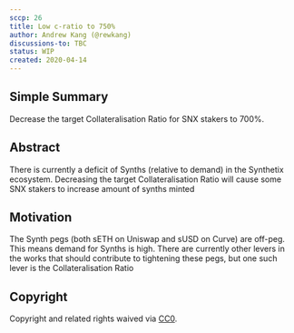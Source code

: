 ```yaml
---
sccp: 26
title: Low c-ratio to 750%
author: Andrew Kang (@rewkang)
discussions-to: TBC
status: WIP
created: 2020-04-14
---
```


## Simple Summary
Decrease the target Collateralisation Ratio for SNX stakers to 700%.

## Abstract
There is currently a deficit of Synths (relative to demand) in the Synthetix ecosystem. Decreasing the target Collateralisation Ratio will cause some SNX stakers to increase amount of synths minted

## Motivation
The Synth pegs (both sETH on Uniswap and sUSD on Curve) are off-peg. This means demand for Synths is high. There are currently other levers in the works that should contribute to tightening these pegs, but one such lever is the Collateralisation Ratio

## Copyright
Copyright and related rights waived via [CC0](https://creativecommons.org/publicdomain/zero/1.0/).
